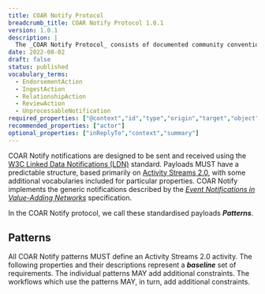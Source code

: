```yaml
---
title: COAR Notify Protocol
breadcrumb_title: COAR Notify Protocol 1.0.1
version: 1.0.1
description: |
  The _COAR Notify Protocol_ consists of documented community conventions for the use of W3C Linked Data Notifications (LDN) to integrate repository systems with relevant services in a distributed, resilient and web-native architecture.
date: 2022-08-02
draft: false
status: published
vocabulary_terms:
  - EndorsementAction
  - IngestAction
  - RelationshipAction
  - ReviewAction
  - UnprocessableNotification
required_properties: ["@context","id","type","origin","target","object"]
recommended_properties: ["actor"]
optional_properties: ["inReplyTo","context","summary"]
---
```


COAR Notify notifications are designed to be sent and received using the [W3C Linked Data Notifications (LDN)](https://www.w3.org/TR/2017/REC-ldn-20170502/) standard. Payloads MUST have a predictable structure, based primarily
on [Activity Streams 2.0](https://www.w3.org/TR/activitystreams-core/), with some additional vocabularies included for particular properties. COAR Notify implements the generic notifications described by the _[Event Notifications in Value-Adding Networks](https://www.eventnotifications.net)_ specification.

In the COAR Notify protocol, we call these standardised payloads ***Patterns***.

## Patterns
All COAR Notify patterns MUST define an Activity Streams 2.0 activity. The following properties and their descriptions represent a **_baseline_** set of requirements. The individual patterns MAY add additional constraints. The workflows which use the patterns MAY, in turn, add additional constraints.
